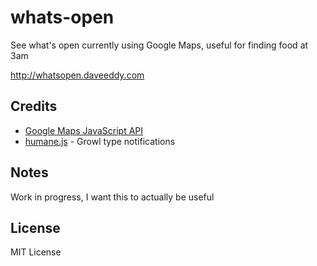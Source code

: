 whats-open
==========

See what's open currently using Google Maps, useful for finding food at 3am

http://whatsopen.daveeddy.com

Credits
-------

- [Google Maps JavaScript API](https://developers.google.com/maps/documentation/javascript/)
- [humane.js](http://wavded.github.io/humane-js/) - Growl type notifications

Notes
-----

Work in progress, I want this to actually be useful

License
-------

MIT License
